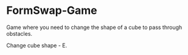 # FormSwap-Game
Game where you need to change the shape of a cube to pass through obstacles.

Change cube shape - E.
